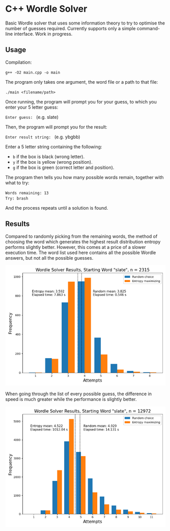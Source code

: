 # C++ Wordle Solver

Basic Wordle solver that uses some information theory to try to optimise the number of guesses required. Currently supports only a simple command-line interface. Work in progress.

## Usage
Compilation:

`g++ -O2 main.cpp -o main`

The program only takes one argument, the word file or a path to that file:

`./main <filename/path>`

Once running, the program will prompt you for your guess, to which you enter your 5 letter guess:

`Enter guess: ` (e.g. slate)

Then, the program will prompt you for the result:

`Enter result string: ` (e.g. ybgbb)

Enter a 5 letter string containing the following:
* `b` if the box is black (wrong letter).
* `y` if the box is yellow (wrong position).
* `g` if the box is green (correct letter and position).

The program then tells you how many possible words remain, together with what to try:

`Words remaining: 13`\
`Try: brash`

And the process repeats until a solution is found.

## Results
Compared to randomly picking from the remaining words, the method of choosing the word which generates the highest result distribution entropy performs slightly better. However, this comes at a price of a slower execution time. The word list used here contains all the possible Wordle answers, but not all the possible guesses.

![plot](./testing/plot.png)


When going through the list of every possible guess, the difference in speed is much greater while the performance is slightly better. 

![full_plot](./testing/full_plot.png)